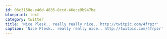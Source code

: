 ```yaml
---
id: 06c3150e-e46d-4835-8ccd-46ece9b947be
blueprint: text
category: twitter
title: 'Nice Plesk.. really really nice.. http://twitpic.com/4frpzr'
caption: 'Nice Plesk.. really really nice.. http://twitpic.com/4frpzr'
---
```

